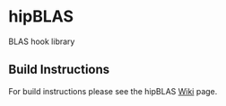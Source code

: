 # hipBLAS
BLAS hook library


## Build Instructions
For build instructions please see the hipBLAS 
[Wiki](https://github.com/ROCmSoftwarePlatform/hipBLAS/wiki) page.
